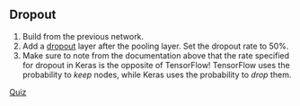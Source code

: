 ## Dropout

1. Build from the previous network.
2. Add a [dropout](https://keras.io/layers/core/#dropout) layer after the pooling layer. Set the dropout rate to 50%.
3. Make sure to note from the documentation above that the rate specified for dropout in Keras is the opposite of TensorFlow! TensorFlow uses the probability to *keep* nodes, while Keras uses the probability to *drop* them.

[Quiz](./Quiz_09_Dropout_in_Keras/09_Dropout_in_Keras.md)
